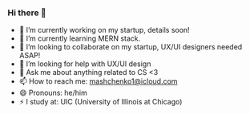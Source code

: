 ### Hi there 👋

<!--
**exortme1ster/exortme1ster** is a ✨ _special_ ✨ repository because its `README.md` (this file) appears on your GitHub profile.

Here are some ideas to get you started:
-->


- 🔭 I’m currently working on my startup, details soon!
- 🌱 I’m currently learning MERN stack.
- 👯 I’m looking to collaborate on my startup, UX/UI designers needed ASAP!
- 🤔 I’m looking for help with UX/UI design
- 💬 Ask me about anything related to CS <3
- 📫 How to reach me: mashchenko1@icloud.com
- 😄 Pronouns: he/him
- ⚡ I study at: UIC (University of Illinois at Chicago)
